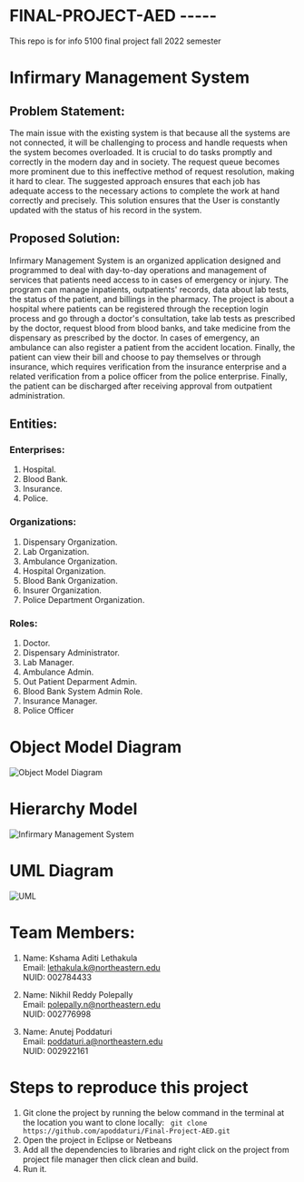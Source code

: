 # FINAL-PROJECT-AED -----
This repo is for info 5100 final project fall 2022 semester

# Infirmary Management System 
## Problem Statement:
The main issue with the existing system is that because all the systems are not connected, it will be challenging to process and handle requests when the system becomes overloaded. It is crucial to do tasks promptly and correctly in the modern day and in society. The request queue becomes more prominent due to this ineffective method of request resolution, making it hard to clear. The suggested approach ensures that each job has adequate access to the necessary actions to complete the work at hand correctly and precisely. This solution ensures that the User is constantly updated with the status of his record in the system.

## Proposed Solution:
Infirmary Management System is an organized application designed and programmed to deal with day-to-day operations and management of services that patients need access to in cases of emergency or injury. The program can manage inpatients, outpatients' records, data about lab tests, the status of the patient, and billings in the pharmacy. The project is about a hospital where patients can be registered through the reception login process and go through a doctor's consultation, take lab tests as prescribed by the doctor, request blood from blood banks, and take medicine from the dispensary as prescribed by the doctor. In cases of emergency, an ambulance can also register a patient from the accident location. Finally, the patient can view their bill and choose to pay themselves or through insurance, which requires verification from the insurance enterprise and a related verification from a police officer from the police enterprise. Finally, the patient can be discharged after receiving approval from outpatient administration.


## Entities:

### Enterprises:

1. Hospital.
2. Blood Bank.
3. Insurance.
4. Police.

### Organizations:

1. Dispensary Organization.
2. Lab Organization.
3. Ambulance Organization.
4. Hospital Organization.
5. Blood Bank Organization.
6. Insurer Organization.
7. Police Department Organization.

### Roles:

1. Doctor.
2. Dispensary Administrator.
3. Lab Manager.
4. Ambulance Admin.
5. Out Patient Deparment Admin.
6. Blood Bank System Admin Role.
7. Insurance Manager.
8. Police Officer

# Object Model Diagram

![Object Model Diagram](https://github.com/apoddaturi/Final-Project-AED/blob/7d4f6bc09a6dd26c84cb30da9803ef6cc58f28b1/ObjectModel.png)

# Hierarchy Model

![Infirmary Management System](https://github.com/apoddaturi/Final-Project-AED/blob/main/hierarchy.png)

# UML Diagram

![UML](https://github.com/apoddaturi/Final-Project-AED/blob/c04be62c11b7437c647472e74a7413a0dfc1b93e/finalUML.png)

# Team Members:

1.  Name: Kshama Aditi Lethakula </br>
    Email:  lethakula.k@northeastern.edu </br>
    NUID: 002784433

2.  Name: Nikhil Reddy Polepally </br>
    Email: polepally.n@northeastern.edu </br>
    NUID: 002776998

3.  Name: Anutej Poddaturi </br>
    Email: poddaturi.a@northeastern.edu </br>
    NUID: 002922161

# Steps to reproduce this project

1. Git clone the project by running the below command in the terminal at the location you want to clone locally: ``` git clone https://github.com/apoddaturi/Final-Project-AED.git```
2. Open the project in Eclipse or Netbeans
3. Add all the dependencies to libraries and right click on the project from project file manager then click clean and build.
4. Run it.
